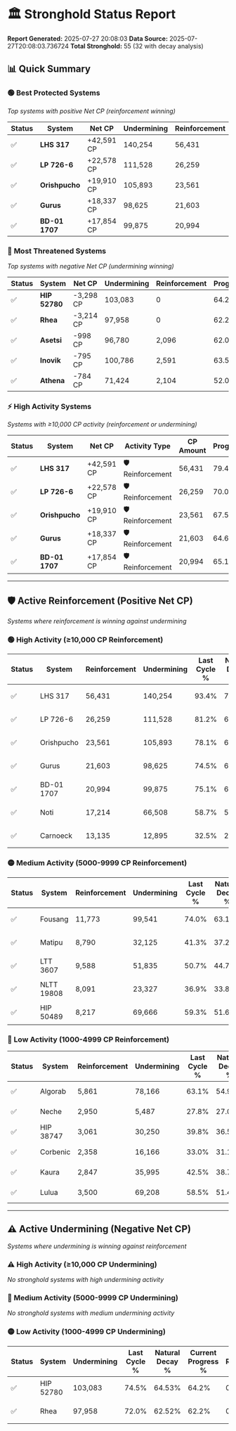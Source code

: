 # 🏛️ Stronghold Status Report

**Report Generated:** 2025-07-27 20:08:03
**Data Source:** 2025-07-27T20:08:03.736724
**Total Stronghold:** 55 (32 with decay analysis)

## 📊 Quick Summary

### 🟢 **Best Protected Systems**
*Top systems with positive Net CP (reinforcement winning)*

| Status | System | Net CP | Undermining | Reinforcement | Progress |
|--------|--------|--------|-------------|---------------|----------|
| ✅ | **LHS 317** | +42,591 CP | 140,254 | 56,431 | 79.4% |
| ✅ | **LP 726-6** | +22,578 CP | 111,528 | 26,259 | 70.0% |
| ✅ | **Orishpucho** | +19,910 CP | 105,893 | 23,561 | 67.5% |
| ✅ | **Gurus** | +18,337 CP | 98,625 | 21,603 | 64.6% |
| ✅ | **BD-01 1707** | +17,854 CP | 99,875 | 20,994 | 65.1% |

### 🔴 **Most Threatened Systems**
*Top systems with negative Net CP (undermining winning)*

| Status | System | Net CP | Undermining | Reinforcement | Progress |
|--------|--------|--------|-------------|---------------|----------|
| ✅ | **HIP 52780** | -3,298 CP | 103,083 | 0 | 64.2% |
| ✅ | **Rhea** | -3,214 CP | 97,958 | 0 | 62.2% |
| ✅ | **Asetsi** | -998 CP | 96,780 | 2,096 | 62.0% |
| ✅ | **Inovik** | -795 CP | 100,786 | 2,591 | 63.5% |
| ✅ | **Athena** | -784 CP | 71,424 | 2,104 | 52.0% |

### ⚡ **High Activity Systems**
*Systems with ≥10,000 CP activity (reinforcement or undermining)*

| Status | System | Net CP | Activity Type | CP Amount | Progress |
|--------|--------|--------|---------------|-----------|----------|
| ✅ | **LHS 317** | +42,591 CP | 🛡️ Reinforcement | 56,431 | 79.4% |
| ✅ | **LP 726-6** | +22,578 CP | 🛡️ Reinforcement | 26,259 | 70.0% |
| ✅ | **Orishpucho** | +19,910 CP | 🛡️ Reinforcement | 23,561 | 67.5% |
| ✅ | **Gurus** | +18,337 CP | 🛡️ Reinforcement | 21,603 | 64.6% |
| ✅ | **BD-01 1707** | +17,854 CP | 🛡️ Reinforcement | 20,994 | 65.1% |

---

## 🛡️ Active Reinforcement (Positive Net CP)
*Systems where reinforcement is winning against undermining*

### 🟢 High Activity (≥10,000 CP Reinforcement)

| Status | System | Reinforcement | Undermining | Last Cycle % | Natural Decay % | Current Progress % | Current CP | Net CP | Activity |
|--------|--------|---------------|-------------|--------------|-----------------|-------------------|------------|--------|----------|
| ✅ | LHS 317 | 56,431 | 140,254 | 93.4% | 75.14% | 79.4% | 794,000 | +42,591 | 🟢 High Reinforcement |
| ✅ | LP 726-6 | 26,259 | 111,528 | 81.2% | 67.74% | 70.0% | 700,000 | +22,578 | 🟢 High Reinforcement |
| ✅ | Orishpucho | 23,561 | 105,893 | 78.1% | 65.51% | 67.5% | 675,000 | +19,910 | 🟢 High Reinforcement |
| ✅ | Gurus | 21,603 | 98,625 | 74.5% | 62.77% | 64.6% | 645,999 | +18,337 | 🟢 High Reinforcement |
| ✅ | BD-01 1707 | 20,994 | 99,875 | 75.1% | 63.31% | 65.1% | 650,999 | +17,854 | 🟢 High Reinforcement |
| ✅ | Noti | 17,214 | 66,508 | 58.7% | 50.48% | 52.0% | 520,000 | +15,224 | 🟢 High Reinforcement |
| ✅ | Carnoeck | 13,135 | 12,895 | 32.5% | 29.89% | 31.2% | 312,000 | +13,093 | 🟢 High Reinforcement |

### 🟡 Medium Activity (5000-9999 CP Reinforcement)

| Status | System | Reinforcement | Undermining | Last Cycle % | Natural Decay % | Current Progress % | Current CP | Net CP | Activity |
|--------|--------|---------------|-------------|--------------|-----------------|-------------------|------------|--------|----------|
| ✅ | Fousang | 11,773 | 99,541 | 74.0% | 63.15% | 64.0% | 640,000 | +8,543 | 🟡 Medium Reinforcement |
| ✅ | Matipu | 8,790 | 32,125 | 41.3% | 37.29% | 38.1% | 381,000 | +8,090 | 🟡 Medium Reinforcement |
| ✅ | LTT 3607 | 9,588 | 51,835 | 50.7% | 44.72% | 45.5% | 455,000 | +7,818 | 🟡 Medium Reinforcement |
| ✅ | NLTT 19808 | 8,091 | 23,327 | 36.9% | 33.85% | 34.6% | 346,000 | +7,543 | 🟡 Medium Reinforcement |
| ✅ | HIP 50489 | 8,217 | 69,666 | 59.3% | 51.69% | 52.3% | 523,000 | +6,110 | 🟡 Medium Reinforcement |

### 🔴 Low Activity (1000-4999 CP Reinforcement)

| Status | System | Reinforcement | Undermining | Last Cycle % | Natural Decay % | Current Progress % | Current CP | Net CP | Activity |
|--------|--------|---------------|-------------|--------------|-----------------|-------------------|------------|--------|----------|
| ✅ | Algorab | 5,861 | 78,166 | 63.1% | 54.95% | 55.3% | 552,999 | +3,450 | 🔵 Low Reinforcement |
| ✅ | Neche | 2,950 | 5,487 | 27.8% | 27.00% | 27.3% | 273,000 | +3,049 | 🔵 Low Reinforcement |
| ✅ | HIP 38747 | 3,061 | 30,250 | 39.8% | 36.56% | 36.8% | 368,000 | +2,401 | 🔵 Low Reinforcement |
| ✅ | Corbenic | 2,358 | 16,166 | 33.0% | 31.17% | 31.4% | 314,000 | +2,265 | 🔵 Low Reinforcement |
| ✅ | Kaura | 2,847 | 35,995 | 42.5% | 38.71% | 38.9% | 389,000 | +1,851 | 🔵 Low Reinforcement |
| ✅ | Lulua | 3,500 | 69,208 | 58.5% | 51.47% | 51.6% | 516,000 | +1,301 | 🔵 Low Reinforcement |


---

## ⚠️ Active Undermining (Negative Net CP)
*Systems where undermining is winning against reinforcement*

### ⚠️ High Activity (≥10,000 CP Undermining)

*No stronghold systems with high undermining activity*

### 🔶 Medium Activity (5000-9999 CP Undermining)

*No stronghold systems with medium undermining activity*

### 🟡 Low Activity (1000-4999 CP Undermining)

| Status | System | Undermining | Last Cycle % | Natural Decay % | Current Progress % | Reinforcement | Current CP | Net CP | Activity |
|--------|--------|-------------|--------------|-----------------|-------------------|---------------|------------|--------|----------|
| ✅ | HIP 52780 | 103,083 | 74.5% | 64.53% | 64.2% | 0 | 642,000 | -3,298 | 🟡 Low Undermining |
| ✅ | Rhea | 97,958 | 72.0% | 62.52% | 62.2% | 0 | 622,000 | -3,214 | 🟡 Low Undermining |
